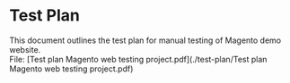 #  Test Plan

This document outlines the test plan for manual testing of Magento demo website.  
File: [Test plan Magento web testing project.pdf](./test-plan/Test plan Magento web testing project.pdf)
